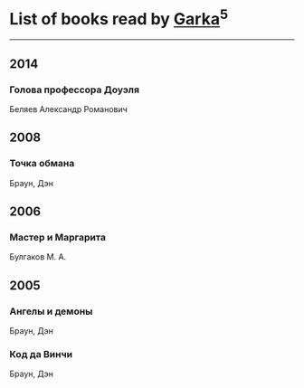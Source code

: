 # List of books read by [Garka](https://plus.google.com/u/0/115753719718250012620/)<sup>5</sup>
---

## 2014

### Голова профессора Доуэля
Беляев Александр Романович



## 2008

### Точка обмана
Браун, Дэн



## 2006

### Мастер и Маргарита
Булгаков М. А.



## 2005

### Ангелы и демоны
Браун, Дэн


### Код да Винчи
Браун, Дэн



